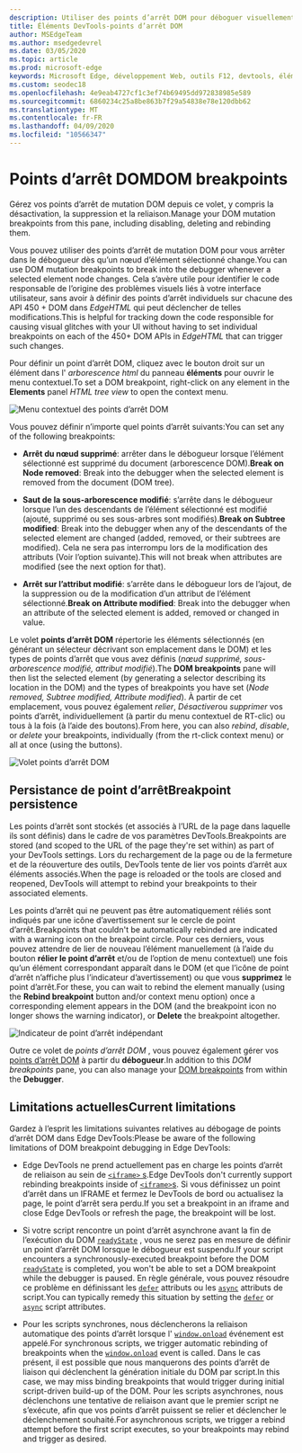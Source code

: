 ```yaml
---
description: Utiliser des points d’arrêt DOM pour déboguer visuellement des problèmes de disposition sur votre page
title: Éléments DevTools-points d’arrêt DOM
author: MSEdgeTeam
ms.author: msedgedevrel
ms.date: 03/05/2020
ms.topic: article
ms.prod: microsoft-edge
keywords: Microsoft Edge, développement Web, outils F12, devtools, éléments, points d’arrêt DOM et mutation DOM
ms.custom: seodec18
ms.openlocfilehash: 4e9eab4727cf1c3ef74b69495dd972838985e589
ms.sourcegitcommit: 6860234c25a8be863b7f29a54838e78e120dbb62
ms.translationtype: MT
ms.contentlocale: fr-FR
ms.lasthandoff: 04/09/2020
ms.locfileid: "10566347"
---
```

# <span data-ttu-id="ba3f4-104">Points d’arrêt DOM</span><span class="sxs-lookup"><span data-stu-id="ba3f4-104">DOM breakpoints</span></span>

<span data-ttu-id="ba3f4-105">Gérez vos points d’arrêt de mutation DOM depuis ce volet, y compris la désactivation, la suppression et la reliaison.</span><span class="sxs-lookup"><span data-stu-id="ba3f4-105">Manage your DOM mutation breakpoints from this pane, including disabling, deleting and rebinding them.</span></span>

<span data-ttu-id="ba3f4-106">Vous pouvez utiliser des points d’arrêt de mutation DOM pour vous arrêter dans le débogueur dès qu’un nœud d’élément sélectionné change.</span><span class="sxs-lookup"><span data-stu-id="ba3f4-106">You can use DOM mutation breakpoints to break into the debugger whenever a selected element node changes.</span></span> <span data-ttu-id="ba3f4-107">Cela s’avère utile pour identifier le code responsable de l’origine des problèmes visuels liés à votre interface utilisateur, sans avoir à définir des points d’arrêt individuels sur chacune des API 450 + DOM dans *EdgeHTML* qui peut déclencher de telles modifications.</span><span class="sxs-lookup"><span data-stu-id="ba3f4-107">This is helpful for tracking down the code responsible for causing visual glitches with your UI without having to set individual breakpoints on each of the 450+ DOM APIs in *EdgeHTML* that can trigger such changes.</span></span> 

<span data-ttu-id="ba3f4-108">Pour définir un point d’arrêt DOM, cliquez avec le bouton droit sur un élément dans l' *arborescence html* du panneau **éléments** pour ouvrir le menu contextuel.</span><span class="sxs-lookup"><span data-stu-id="ba3f4-108">To set a DOM breakpoint, right-click on any element in the **Elements** panel *HTML tree view* to open the context menu.</span></span>

![Menu contextuel des points d’arrêt DOM](../media/elements_dom_breakpoints_contextmenu.png)

<span data-ttu-id="ba3f4-110">Vous pouvez définir n’importe quel points d’arrêt suivants:</span><span class="sxs-lookup"><span data-stu-id="ba3f4-110">You can set any of the following breakpoints:</span></span>

 - <span data-ttu-id="ba3f4-111">**Arrêt du nœud supprimé**: arrêter dans le débogueur lorsque l’élément sélectionné est supprimé du document (arborescence DOM).</span><span class="sxs-lookup"><span data-stu-id="ba3f4-111">**Break on Node removed**: Break into the debugger when the selected element is removed from the document (DOM tree).</span></span>

 - <span data-ttu-id="ba3f4-112">**Saut de la sous-arborescence modifié**: s’arrête dans le débogueur lorsque l’un des descendants de l’élément sélectionné est modifié (ajouté, supprimé ou ses sous-arbres sont modifiés).</span><span class="sxs-lookup"><span data-stu-id="ba3f4-112">**Break on Subtree modified**: Break into the debugger when any of the descendants of the selected element are changed (added, removed, or their subtrees are modified).</span></span> <span data-ttu-id="ba3f4-113">Cela ne sera pas interrompu lors de la modification des attributs (Voir l’option suivante).</span><span class="sxs-lookup"><span data-stu-id="ba3f4-113">This will not break when attributes are modified (see the next option for that).</span></span>

 - <span data-ttu-id="ba3f4-114">**Arrêt sur l’attribut modifié**: s’arrête dans le débogueur lors de l’ajout, de la suppression ou de la modification d’un attribut de l’élément sélectionné.</span><span class="sxs-lookup"><span data-stu-id="ba3f4-114">**Break on Attribute modified**: Break into the debugger when an attribute of the selected element is added, removed or changed in value.</span></span>

<span data-ttu-id="ba3f4-115">Le volet **points d’arrêt DOM** répertorie les éléments sélectionnés (en générant un sélecteur décrivant son emplacement dans le DOM) et les types de points d’arrêt que vous avez définis (*nœud supprimé, sous-arborescence modifié, attribut modifié*).</span><span class="sxs-lookup"><span data-stu-id="ba3f4-115">The **DOM breakpoints** pane will then list the selected element (by generating a selector describing its location in the DOM) and the types of breakpoints you have set (*Node removed, Subtree modified, Attribute modified*).</span></span> <span data-ttu-id="ba3f4-116">À partir de cet emplacement, vous pouvez également *relier*, *Désactiver*ou *supprimer* vos points d’arrêt, individuellement (à partir du menu contextuel de RT-clic) ou tous à la fois (à l’aide des boutons).</span><span class="sxs-lookup"><span data-stu-id="ba3f4-116">From here, you can also *rebind*, *disable*, or *delete* your breakpoints, individually (from the rt-click context menu) or all at once (using the buttons).</span></span>

![Volet points d’arrêt DOM](../media/elements_dom_breakpoints.png)

## <span data-ttu-id="ba3f4-118">Persistance de point d’arrêt</span><span class="sxs-lookup"><span data-stu-id="ba3f4-118">Breakpoint persistence</span></span>

<span data-ttu-id="ba3f4-119">Les points d’arrêt sont stockés (et associés à l’URL de la page dans laquelle ils sont définis) dans le cadre de vos paramètres DevTools.</span><span class="sxs-lookup"><span data-stu-id="ba3f4-119">Breakpoints are stored (and scoped to the URL of the page they're set within) as part of your DevTools settings.</span></span> <span data-ttu-id="ba3f4-120">Lors du rechargement de la page ou de la fermeture et de la réouverture des outils, DevTools tente de lier vos points d’arrêt aux éléments associés.</span><span class="sxs-lookup"><span data-stu-id="ba3f4-120">When the page is reloaded or the tools are closed and reopened, DevTools will attempt to rebind your breakpoints to their associated elements.</span></span>

<span data-ttu-id="ba3f4-121">Les points d’arrêt qui ne peuvent pas être automatiquement réliés sont indiqués par une icône d’avertissement sur le cercle de point d’arrêt.</span><span class="sxs-lookup"><span data-stu-id="ba3f4-121">Breakpoints that couldn't be automatically rebinded are indicated with a warning icon on the breakpoint circle.</span></span> <span data-ttu-id="ba3f4-122">Pour ces derniers, vous pouvez attendre de lier de nouveau l’élément manuellement (à l’aide du bouton **rélier le point d’arrêt** et/ou de l’option de menu contextuel) une fois qu’un élément correspondant apparaît dans le DOM (et que l’icône de point d’arrêt n’affiche plus l’indicateur d’avertissement) ou que vous **supprimez** le point d’arrêt.</span><span class="sxs-lookup"><span data-stu-id="ba3f4-122">For these, you can wait to rebind the element manually (using the **Rebind breakpoint** button and/or context menu option) once a corresponding element appears in the DOM (and the breakpoint icon no longer shows the warning indicator), or **Delete** the breakpoint altogether.</span></span>

![Indicateur de point d’arrêt indépendant](../media/elements_dom_breakpoint_unbound.png)

<span data-ttu-id="ba3f4-124">Outre ce volet de *points d’arrêt DOM* , vous pouvez également gérer vos [points d’arrêt DOM](../debugger.md#dom-breakpoints) à partir du **débogueur**.</span><span class="sxs-lookup"><span data-stu-id="ba3f4-124">In addition to this *DOM breakpoints* pane, you can also manage your [DOM breakpoints](../debugger.md#dom-breakpoints) from within the **Debugger**.</span></span>

## <span data-ttu-id="ba3f4-125">Limitations actuelles</span><span class="sxs-lookup"><span data-stu-id="ba3f4-125">Current limitations</span></span>

<span data-ttu-id="ba3f4-126">Gardez à l’esprit les limitations suivantes relatives au débogage de points d’arrêt DOM dans Edge DevTools:</span><span class="sxs-lookup"><span data-stu-id="ba3f4-126">Please be aware of the following limitations of DOM breakpoint debugging in Edge DevTools:</span></span>

- <span data-ttu-id="ba3f4-127">Edge DevTools ne prend actuellement pas en charge les points d’arrêt de reliaison au sein de [ `<iframe>` s](https://developer.mozilla.org/docs/Web/HTML/Element/iframe).</span><span class="sxs-lookup"><span data-stu-id="ba3f4-127">Edge DevTools don't currently support rebinding breakpoints inside of [`<iframe>`s](https://developer.mozilla.org/docs/Web/HTML/Element/iframe).</span></span> <span data-ttu-id="ba3f4-128">Si vous définissez un point d’arrêt dans un IFRAME et fermez le DevTools de bord ou actualisez la page, le point d’arrêt sera perdu.</span><span class="sxs-lookup"><span data-stu-id="ba3f4-128">If you set a breakpoint in an iframe and close Edge DevTools or refresh the page, the breakpoint will be lost.</span></span>

- <span data-ttu-id="ba3f4-129">Si votre script rencontre un point d’arrêt asynchrone avant la fin de l’exécution du DOM [`readyState`](https://developer.mozilla.org/docs/Web/API/Document/readyState) , vous ne serez pas en mesure de définir un point d’arrêt DOM lorsque le débogueur est suspendu.</span><span class="sxs-lookup"><span data-stu-id="ba3f4-129">If your script encounters a synchronously-executed breakpoint before the DOM [`readyState`](https://developer.mozilla.org/docs/Web/API/Document/readyState) is completed, you won't be able to set a DOM breakpoint while the debugger is paused.</span></span> <span data-ttu-id="ba3f4-130">En règle générale, vous pouvez résoudre ce problème en définissant les [`defer`](https://developer.mozilla.org/docs/Web/HTML/Element/script#Attributes) attributs ou les [`async`](https://developer.mozilla.org/docs/Web/HTML/Element/script#Attributes) attributs de script.</span><span class="sxs-lookup"><span data-stu-id="ba3f4-130">You can typically remedy this situation by setting the [`defer`](https://developer.mozilla.org/docs/Web/HTML/Element/script#Attributes) or [`async`](https://developer.mozilla.org/docs/Web/HTML/Element/script#Attributes) script attributes.</span></span>

- <span data-ttu-id="ba3f4-131">Pour les scripts synchrones, nous déclencherons la reliaison automatique des points d’arrêt lorsque l' [`window.onload`](https://developer.mozilla.org/docs/Web/API/GlobalEventHandlers/onload) événement est appelé.</span><span class="sxs-lookup"><span data-stu-id="ba3f4-131">For synchronous scripts, we trigger automatic rebinding of breakpoints when the [`window.onload`](https://developer.mozilla.org/docs/Web/API/GlobalEventHandlers/onload) event is called.</span></span> <span data-ttu-id="ba3f4-132">Dans le cas présent, il est possible que nous manquerons des points d’arrêt de liaison qui déclenchent la génération initiale du DOM par script.</span><span class="sxs-lookup"><span data-stu-id="ba3f4-132">In this case, we may miss binding breakpoints that would trigger during initial script-driven build-up of the DOM.</span></span> <span data-ttu-id="ba3f4-133">Pour les scripts asynchrones, nous déclenchons une tentative de reliaison avant que le premier script ne s’exécute, afin que vos points d’arrêt puissent se relier et déclencher le déclenchement souhaité.</span><span class="sxs-lookup"><span data-stu-id="ba3f4-133">For asynchronous scripts, we trigger a rebind attempt before the first script executes, so your breakpoints may rebind and trigger as desired.</span></span>

